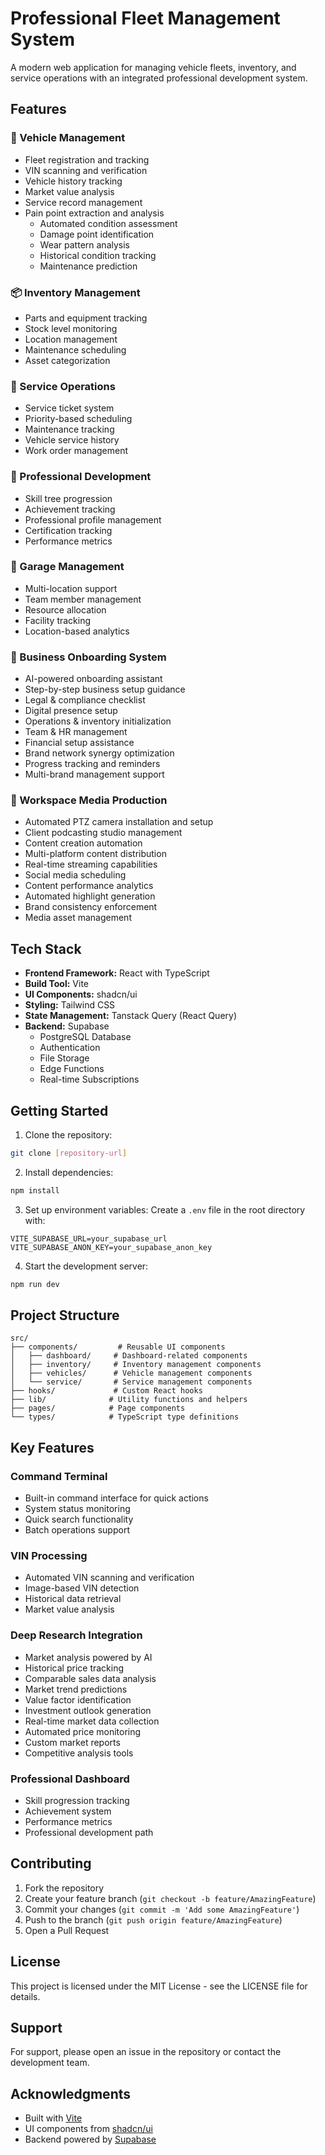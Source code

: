 # Professional Fleet Management System

A modern web application for managing vehicle fleets, inventory, and service operations with an integrated professional development system.

## Features

### 🚗 Vehicle Management
- Fleet registration and tracking
- VIN scanning and verification
- Vehicle history tracking
- Market value analysis
- Service record management
- Pain point extraction and analysis
  - Automated condition assessment
  - Damage point identification
  - Wear pattern analysis
  - Historical condition tracking
  - Maintenance prediction

### 📦 Inventory Management
- Parts and equipment tracking
- Stock level monitoring
- Location management
- Maintenance scheduling
- Asset categorization

### 🔧 Service Operations
- Service ticket system
- Priority-based scheduling
- Maintenance tracking
- Vehicle service history
- Work order management

### 👥 Professional Development
- Skill tree progression
- Achievement tracking
- Professional profile management
- Certification tracking
- Performance metrics

### 🏢 Garage Management
- Multi-location support
- Team member management
- Resource allocation
- Facility tracking
- Location-based analytics

### 🎯 Business Onboarding System
- AI-powered onboarding assistant
- Step-by-step business setup guidance
- Legal & compliance checklist
- Digital presence setup
- Operations & inventory initialization
- Team & HR management
- Financial setup assistance
- Brand network synergy optimization
- Progress tracking and reminders
- Multi-brand management support

### 🎥 Workspace Media Production
- Automated PTZ camera installation and setup
- Client podcasting studio management
- Content creation automation
- Multi-platform content distribution
- Real-time streaming capabilities
- Social media scheduling
- Content performance analytics
- Automated highlight generation
- Brand consistency enforcement
- Media asset management

## Tech Stack

- **Frontend Framework:** React with TypeScript
- **Build Tool:** Vite
- **UI Components:** shadcn/ui
- **Styling:** Tailwind CSS
- **State Management:** Tanstack Query (React Query)
- **Backend:** Supabase
  - PostgreSQL Database
  - Authentication
  - File Storage
  - Edge Functions
  - Real-time Subscriptions

## Getting Started

1. Clone the repository:
```bash
git clone [repository-url]
```

2. Install dependencies:
```bash
npm install
```

3. Set up environment variables:
Create a `.env` file in the root directory with:
```env
VITE_SUPABASE_URL=your_supabase_url
VITE_SUPABASE_ANON_KEY=your_supabase_anon_key
```

4. Start the development server:
```bash
npm run dev
```

## Project Structure

```
src/
├── components/         # Reusable UI components
│   ├── dashboard/     # Dashboard-related components
│   ├── inventory/     # Inventory management components
│   ├── vehicles/      # Vehicle management components
│   └── service/       # Service management components
├── hooks/             # Custom React hooks
├── lib/              # Utility functions and helpers
├── pages/            # Page components
└── types/            # TypeScript type definitions
```

## Key Features

### Command Terminal
- Built-in command interface for quick actions
- System status monitoring
- Quick search functionality
- Batch operations support

### VIN Processing
- Automated VIN scanning and verification
- Image-based VIN detection
- Historical data retrieval
- Market value analysis

### Deep Research Integration
- Market analysis powered by AI
- Historical price tracking
- Comparable sales data analysis
- Market trend predictions
- Value factor identification
- Investment outlook generation
- Real-time market data collection
- Automated price monitoring
- Custom market reports
- Competitive analysis tools

### Professional Dashboard
- Skill progression tracking
- Achievement system
- Performance metrics
- Professional development path

## Contributing

1. Fork the repository
2. Create your feature branch (`git checkout -b feature/AmazingFeature`)
3. Commit your changes (`git commit -m 'Add some AmazingFeature'`)
4. Push to the branch (`git push origin feature/AmazingFeature`)
5. Open a Pull Request

## License

This project is licensed under the MIT License - see the LICENSE file for details.

## Support

For support, please open an issue in the repository or contact the development team.

## Acknowledgments

- Built with [Vite](https://vitejs.dev/)
- UI components from [shadcn/ui](https://ui.shadcn.com/)
- Backend powered by [Supabase](https://supabase.com/)
